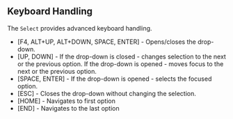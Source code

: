 ## Keyboard Handling

The `Select` provides advanced keyboard handling.

- \[F4, ALT+UP, ALT+DOWN, SPACE, ENTER\] - Opens/closes the drop-down.
- \[UP, DOWN\] - If the drop-down is closed - changes selection to the next or the previous option. If the drop-down is opened - moves focus to the next or the previous option.
- \[SPACE, ENTER\] - If the drop-down is opened - selects the focused option.
- \[ESC\] - Closes the drop-down without changing the selection.
- \[HOME\] - Navigates to first option
- \[END\] - Navigates to the last option
